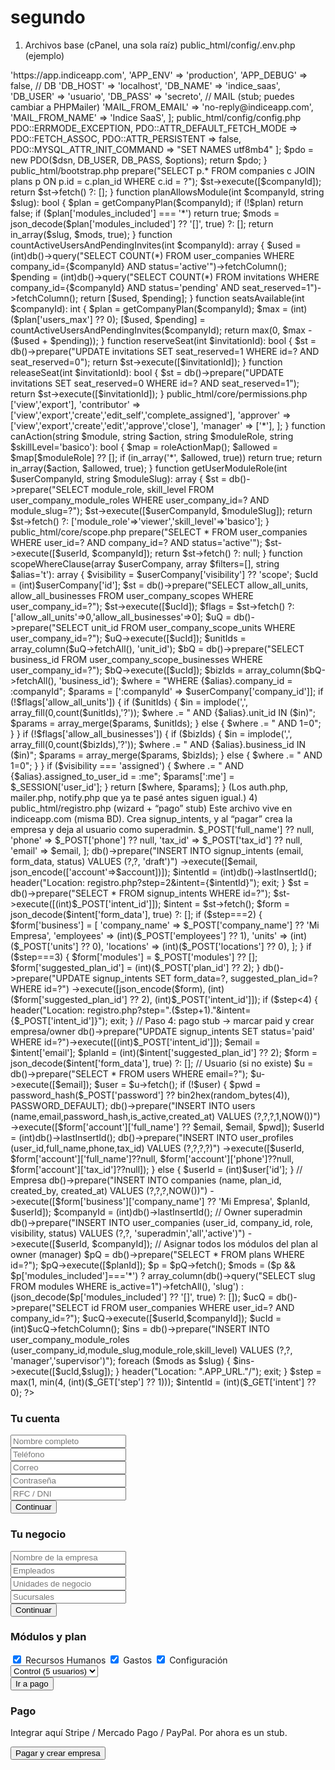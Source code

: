 # segundo
1) Archivos base (cPanel, una sola raíz)
public_html/config/.env.php (ejemplo)
<?php
return [
  // APP
  'APP_URL'   => 'https://app.indiceapp.com',
  'APP_ENV'   => 'production',
  'APP_DEBUG' => false,

  // DB
  'DB_HOST' => 'localhost',
  'DB_NAME' => 'indice_saas',
  'DB_USER' => 'usuario',
  'DB_PASS' => 'secreto',

  // MAIL (stub; puedes cambiar a PHPMailer)
  'MAIL_FROM_EMAIL' => 'no-reply@indiceapp.com',
  'MAIL_FROM_NAME'  => 'Indice SaaS',
];

public_html/config/config.php
<?php
if (!defined('APP_BOOTSTRAPPED')) { http_response_code(403); exit; }
if (session_status() === PHP_SESSION_NONE) { session_start(); }

$__ENV = require __DIR__.'/.env.php';

define('APP_URL',   $__ENV['APP_URL']   ?? 'http://localhost');
define('APP_ENV',   $__ENV['APP_ENV']   ?? 'local');
define('APP_DEBUG', (bool)($__ENV['APP_DEBUG'] ?? true));

define('DB_HOST', $__ENV['DB_HOST'] ?? 'localhost');
define('DB_NAME', $__ENV['DB_NAME'] ?? 'indice_saas');
define('DB_USER', $__ENV['DB_USER'] ?? 'root');
define('DB_PASS', $__ENV['DB_PASS'] ?? '');

function db(): PDO {
  static $pdo = null;
  if ($pdo) return $pdo;
  $dsn = 'mysql:host='.DB_HOST.';dbname='.DB_NAME.';charset=utf8mb4';
  $options = [
    PDO::ATTR_ERRMODE            => PDO::ERRMODE_EXCEPTION,
    PDO::ATTR_DEFAULT_FETCH_MODE => PDO::FETCH_ASSOC,
    PDO::ATTR_PERSISTENT         => false,
    PDO::MYSQL_ATTR_INIT_COMMAND => "SET NAMES utf8mb4"
  ];
  $pdo = new PDO($dsn, DB_USER, DB_PASS, $options);
  return $pdo;
}

public_html/bootstrap.php
<?php
define('APP_BOOTSTRAPPED', 1);
require __DIR__.'/config/config.php';

public_html/.htaccess
Options -Indexes
RewriteEngine On
RewriteRule ^(core|database|config)/ - [F,L]

2) Migraciones y seeds (SQL)

Crea estos archivos:

public_html/database/migrations/2025_08_29_core_additions.sql

(ya integrado lo que acordamos: perfiles, intents de registro, módulos, favoritos, atajos, scopes, roles por módulo, extensión de invitaciones)

CREATE TABLE IF NOT EXISTS user_profiles (
  user_id INT PRIMARY KEY,
  full_name VARCHAR(150) NULL,
  birthday DATE NULL,
  phone VARCHAR(30) NULL,
  tax_id VARCHAR(50) NULL,
  address JSON NULL,
  updated_at DATETIME DEFAULT CURRENT_TIMESTAMP ON UPDATE CURRENT_TIMESTAMP
) ENGINE=InnoDB DEFAULT CHARSET=utf8mb4;

CREATE TABLE IF NOT EXISTS signup_intents (
  id INT AUTO_INCREMENT PRIMARY KEY,
  email VARCHAR(190) NOT NULL,
  form_data JSON NOT NULL,
  suggested_plan_id INT NULL,
  status ENUM('draft','awaiting_payment','paid','abandoned') DEFAULT 'draft',
  created_at DATETIME DEFAULT CURRENT_TIMESTAMP
) ENGINE=InnoDB DEFAULT CHARSET=utf8mb4;

CREATE TABLE IF NOT EXISTS modules (
  id INT AUTO_INCREMENT PRIMARY KEY,
  slug VARCHAR(64) NOT NULL UNIQUE,
  name VARCHAR(100) NOT NULL,
  description VARCHAR(255) NULL,
  icon VARCHAR(100) NULL,
  badge_text VARCHAR(32) NULL,
  tier ENUM('basic','pro','enterprise') DEFAULT 'basic',
  sort_order INT DEFAULT 100,
  is_core TINYINT(1) DEFAULT 0,
  is_active TINYINT(1) DEFAULT 1,
  created_at DATETIME DEFAULT CURRENT_TIMESTAMP
) ENGINE=InnoDB DEFAULT CHARSET=utf8mb4;

CREATE TABLE IF NOT EXISTS user_module_favorites (
  id INT AUTO_INCREMENT PRIMARY KEY,
  user_id INT NOT NULL,
  module_id INT NOT NULL,
  created_at DATETIME DEFAULT CURRENT_TIMESTAMP,
  UNIQUE KEY uniq_user_module (user_id, module_id)
) ENGINE=InnoDB DEFAULT CHARSET=utf8mb4;

CREATE TABLE IF NOT EXISTS menu_shortcuts (
  id INT AUTO_INCREMENT PRIMARY KEY,
  user_id INT NOT NULL,
  label VARCHAR(100) NOT NULL,
  url   VARCHAR(255) NOT NULL,
  sort_order INT DEFAULT 100
) ENGINE=InnoDB DEFAULT CHARSET=utf8mb4;

ALTER TABLE user_companies
  ADD COLUMN visibility ENUM('all','scope','assigned') DEFAULT 'scope' AFTER role,
  ADD COLUMN status ENUM('active','invited','suspended') DEFAULT 'active' AFTER visibility;

CREATE TABLE IF NOT EXISTS user_company_scopes (
  id INT AUTO_INCREMENT PRIMARY KEY,
  user_company_id INT NOT NULL,
  allow_all_units TINYINT(1) DEFAULT 0,
  allow_all_businesses TINYINT(1) DEFAULT 0
) ENGINE=InnoDB DEFAULT CHARSET=utf8mb4;

CREATE TABLE IF NOT EXISTS user_company_scope_units (
  user_company_id INT NOT NULL,
  unit_id INT NOT NULL,
  UNIQUE KEY uniq_scope_unit (user_company_id, unit_id)
) ENGINE=InnoDB DEFAULT CHARSET=utf8mb4;

CREATE TABLE IF NOT EXISTS user_company_scope_businesses (
  user_company_id INT NOT NULL,
  business_id INT NOT NULL,
  UNIQUE KEY uniq_scope_biz (user_company_id, business_id)
) ENGINE=InnoDB DEFAULT CHARSET=utf8mb4;

CREATE TABLE IF NOT EXISTS user_company_module_roles (
  id INT AUTO_INCREMENT PRIMARY KEY,
  user_company_id INT NOT NULL,
  module_slug VARCHAR(64) NOT NULL,
  module_role ENUM('viewer','contributor','approver','manager') NOT NULL,
  skill_level ENUM('basico','tecnico','avanzado','supervisor') DEFAULT 'basico',
  UNIQUE KEY uniq_ucm (user_company_id, module_slug)
) ENGINE=InnoDB DEFAULT CHARSET=utf8mb4;

ALTER TABLE invitations
  ADD COLUMN seat_reserved TINYINT(1) DEFAULT 0 AFTER status,
  ADD COLUMN modules JSON NULL AFTER seat_reserved,
  ADD COLUMN proposed_role VARCHAR(32) NULL AFTER modules,
  ADD COLUMN proposed_visibility ENUM('all','scope','assigned') NULL AFTER proposed_role,
  ADD COLUMN scope JSON NULL AFTER proposed_visibility;

public_html/database/seeds/2025_08_29_seed_modules_and_plans.sql
INSERT IGNORE INTO modules (slug,name,description,icon,badge_text,sort_order,is_core) VALUES
('human-resources','Recursos Humanos','Personas y permisos','bi bi-people','Básico',10,1),
('processes-tasks','Procesos y Tareas','bi bi-check2-square','Básico',20,0),
('pos','Punto de Venta','bi bi-cash','Básico',30,0),
('crm','CRM','bi bi-handshake','Básico',40,0),
('expenses','Gastos','bi bi-receipt','Básico',50,1),
('petty-cash','Caja Chica','bi bi-wallet','Básico',60,0),
('settings','Configuración','bi bi-gear','Básico',70,1),
('kpis','KPIs','bi bi-graph-up','Básico',80,0);

INSERT IGNORE INTO plans (id,name,description,price_monthly,users_max,units_max,businesses_max,storage_max_mb,modules_included,is_active) VALUES
(1,'Free','Cuenta sin empresa ni módulos',0,0,0,0,100,'[]',1),
(2,'Control','Operación básica',25,5,3,5,2048,'["human-resources","expenses","settings"]',1),
(3,'Pro','Operación completa',75,25,10,25,5120,'["*"]',1);

3) Helpers core
public_html/core/plan.php
<?php if (!defined('APP_BOOTSTRAPPED')) { http_response_code(403); exit; }

function getCompanyPlan(int $companyId): array {
  $st = db()->prepare("SELECT p.* FROM companies c JOIN plans p ON p.id = c.plan_id WHERE c.id = ?");
  $st->execute([$companyId]);
  return $st->fetch() ?: [];
}

function planAllowsModule(int $companyId, string $slug): bool {
  $plan = getCompanyPlan($companyId);
  if (!$plan) return false;
  if ($plan['modules_included'] === '*') return true;
  $mods = json_decode($plan['modules_included'] ?? '[]', true) ?: [];
  return in_array($slug, $mods, true);
}

function countActiveUsersAndPendingInvites(int $companyId): array {
  $used = (int)db()->query("SELECT COUNT(*) FROM user_companies WHERE company_id={$companyId} AND status='active'")->fetchColumn();
  $pending = (int)db()->query("SELECT COUNT(*) FROM invitations WHERE company_id={$companyId} AND status='pending' AND seat_reserved=1")->fetchColumn();
  return [$used, $pending];
}

function seatsAvailable(int $companyId): int {
  $plan = getCompanyPlan($companyId);
  $max = (int)($plan['users_max'] ?? 0);
  [$used, $pending] = countActiveUsersAndPendingInvites($companyId);
  return max(0, $max - ($used + $pending));
}

function reserveSeat(int $invitationId): bool {
  $st = db()->prepare("UPDATE invitations SET seat_reserved=1 WHERE id=? AND seat_reserved=0");
  return $st->execute([$invitationId]);
}

function releaseSeat(int $invitationId): bool {
  $st = db()->prepare("UPDATE invitations SET seat_reserved=0 WHERE id=? AND seat_reserved=1");
  return $st->execute([$invitationId]);
}

public_html/core/permissions.php
<?php if (!defined('APP_BOOTSTRAPPED')) { http_response_code(403); exit; }

function roleActionMap(): array {
  return [
    'viewer'      => ['view','export'],
    'contributor' => ['view','export','create','edit_self','complete_assigned'],
    'approver'    => ['view','export','create','edit','approve','close'],
    'manager'     => ['*'],
  ];
}

function canAction(string $module, string $action, string $moduleRole, string $skillLevel='basico'): bool {
  $map = roleActionMap();
  $allowed = $map[$moduleRole] ?? [];
  if (in_array('*', $allowed, true)) return true;
  return in_array($action, $allowed, true);
}

function getUserModuleRole(int $userCompanyId, string $moduleSlug): array {
  $st = db()->prepare("SELECT module_role, skill_level FROM user_company_module_roles WHERE user_company_id=? AND module_slug=?");
  $st->execute([$userCompanyId, $moduleSlug]);
  return $st->fetch() ?: ['module_role'=>'viewer','skill_level'=>'basico'];
}

public_html/core/scope.php
<?php if (!defined('APP_BOOTSTRAPPED')) { http_response_code(403); exit; }

function currentUserCompany(int $userId, int $companyId): ?array {
  $st = db()->prepare("SELECT * FROM user_companies WHERE user_id=? AND company_id=? AND status='active'");
  $st->execute([$userId, $companyId]);
  return $st->fetch() ?: null;
}

function scopeWhereClause(array $userCompany, array $filters=[], string $alias='t'): array {
  $visibility = $userCompany['visibility'] ?? 'scope';
  $ucId = (int)$userCompany['id'];

  $st = db()->prepare("SELECT allow_all_units, allow_all_businesses FROM user_company_scopes WHERE user_company_id=?");
  $st->execute([$ucId]);
  $flags = $st->fetch() ?: ['allow_all_units'=>0,'allow_all_businesses'=>0];

  $uQ = db()->prepare("SELECT unit_id FROM user_company_scope_units WHERE user_company_id=?");
  $uQ->execute([$ucId]); $unitIds = array_column($uQ->fetchAll(), 'unit_id');

  $bQ = db()->prepare("SELECT business_id FROM user_company_scope_businesses WHERE user_company_id=?");
  $bQ->execute([$ucId]); $bizIds = array_column($bQ->fetchAll(), 'business_id');

  $where = "WHERE {$alias}.company_id = :companyId";
  $params = [':companyId' => $userCompany['company_id']];

  if (!$flags['allow_all_units']) {
    if ($unitIds) { $in = implode(',', array_fill(0,count($unitIds),'?')); $where .= " AND {$alias}.unit_id IN ($in)"; $params = array_merge($params, $unitIds); }
    else { $where .= " AND 1=0"; }
  }
  if (!$flags['allow_all_businesses']) {
    if ($bizIds) { $in = implode(',', array_fill(0,count($bizIds),'?')); $where .= " AND {$alias}.business_id IN ($in)"; $params = array_merge($params, $bizIds); }
    else { $where .= " AND 1=0"; }
  }

  if ($visibility === 'assigned') {
    $where .= " AND {$alias}.assigned_to_user_id = :me";
    $params[':me'] = $_SESSION['user_id'];
  }

  return [$where, $params];
}


(Los auth.php, mailer.php, notify.php que ya te pasé antes siguen igual.)

4) public_html/registro.php (wizard + “pago” stub)

Este archivo vive en indiceapp.com (misma BD). Crea signup_intents, y al “pagar” crea la empresa y deja al usuario como superadmin.

<?php require __DIR__.'/bootstrap.php'; if(!defined('APP_BOOTSTRAPPED')) exit;

$step = (int)($_GET['step'] ?? 1);
if ($_SERVER['REQUEST_METHOD']==='POST') {
  $intentId = (int)($_POST['intent_id'] ?? 0);
  if ($step===1) {
    $email = trim($_POST['email'] ?? '');
    $account = [
      'full_name' => $_POST['full_name'] ?? null,
      'phone'     => $_POST['phone'] ?? null,
      'tax_id'    => $_POST['tax_id'] ?? null,
      'email'     => $email,
    ];
    db()->prepare("INSERT INTO signup_intents (email, form_data, status) VALUES (?,?, 'draft')")
      ->execute([$email, json_encode(['account'=>$account])]);
    $intentId = (int)db()->lastInsertId();
    header("Location: registro.php?step=2&intent={$intentId}"); exit;
  }

  $st = db()->prepare("SELECT * FROM signup_intents WHERE id=?"); $st->execute([(int)$_POST['intent_id']]); $intent = $st->fetch();
  $form = json_decode($intent['form_data'], true) ?: [];

  if ($step===2) {
    $form['business'] = [
      'company_name' => $_POST['company_name'] ?? 'Mi Empresa',
      'employees'    => (int)($_POST['employees'] ?? 1),
      'units'        => (int)($_POST['units'] ?? 0),
      'locations'    => (int)($_POST['locations'] ?? 0),
    ];
  }
  if ($step===3) {
    $form['modules'] = $_POST['modules'] ?? [];
    $form['suggested_plan_id'] = (int)($_POST['plan_id'] ?? 2);
  }

  db()->prepare("UPDATE signup_intents SET form_data=?, suggested_plan_id=? WHERE id=?")
    ->execute([json_encode($form), (int)($form['suggested_plan_id'] ?? 2), (int)$_POST['intent_id']]);

  if ($step<4) { header("Location: registro.php?step=".($step+1)."&intent={$_POST['intent_id']}"); exit; }

  // Paso 4: pago stub → marcar paid y crear empresa/owner
  db()->prepare("UPDATE signup_intents SET status='paid' WHERE id=?")->execute([(int)$_POST['intent_id']]);
  $email = $intent['email']; $planId = (int)($intent['suggested_plan_id'] ?? 2);
  $form  = json_decode($intent['form_data'], true) ?: [];

  // Usuario (si no existe)
  $u = db()->prepare("SELECT * FROM users WHERE email=?"); $u->execute([$email]); $user = $u->fetch();
  if (!$user) {
    $pwd = password_hash($_POST['password'] ?? bin2hex(random_bytes(4)), PASSWORD_DEFAULT);
    db()->prepare("INSERT INTO users (name,email,password_hash,is_active,created_at) VALUES (?,?,?,1,NOW())")
      ->execute([$form['account']['full_name'] ?? $email, $email, $pwd]);
    $userId = (int)db()->lastInsertId();
    db()->prepare("INSERT INTO user_profiles (user_id,full_name,phone,tax_id) VALUES (?,?,?,?)")
      ->execute([$userId, $form['account']['full_name']??null, $form['account']['phone']??null, $form['account']['tax_id']??null]);
  } else { $userId = (int)$user['id']; }

  // Empresa
  db()->prepare("INSERT INTO companies (name, plan_id, created_by, created_at) VALUES (?,?,?,NOW())")
    ->execute([$form['business']['company_name'] ?? 'Mi Empresa', $planId, $userId]);
  $companyId = (int)db()->lastInsertId();

  // Owner superadmin
  db()->prepare("INSERT INTO user_companies (user_id, company_id, role, visibility, status) VALUES (?,?, 'superadmin','all','active')")
    ->execute([$userId, $companyId]);

  // Asignar todos los módulos del plan al owner (manager)
  $pQ = db()->prepare("SELECT * FROM plans WHERE id=?"); $pQ->execute([$planId]); $p = $pQ->fetch();
  $mods = ($p && $p['modules_included']==='*')
          ? array_column(db()->query("SELECT slug FROM modules WHERE is_active=1")->fetchAll(), 'slug')
          : (json_decode($p['modules_included'] ?? '[]', true) ?: []);
  $ucQ = db()->prepare("SELECT id FROM user_companies WHERE user_id=? AND company_id=?"); $ucQ->execute([$userId,$companyId]); $ucId = (int)$ucQ->fetchColumn();
  $ins = db()->prepare("INSERT INTO user_company_module_roles (user_company_id,module_slug,module_role,skill_level) VALUES (?,?, 'manager','supervisor')");
  foreach ($mods as $slug) { $ins->execute([$ucId,$slug]); }

  header("Location: ".APP_URL."/"); exit;
}

$step = max(1, min(4, (int)($_GET['step'] ?? 1)));
$intentId = (int)($_GET['intent'] ?? 0);
?>
<!doctype html><html lang="es"><head>
<meta charset="utf-8"><meta name="viewport" content="width=device-width, initial-scale=1">
<title>Registro Indice</title>
<link href="https://cdn.jsdelivr.net/npm/bootstrap@5.3.3/dist/css/bootstrap.min.css" rel="stylesheet">
</head><body class="bg-light">
<div class="container py-5">
  <div class="mb-4">
    <div class="progress">
      <div class="progress-bar" role="progressbar" style="width:<?= $step*25 ?>%"></div>
    </div>
  </div>

  <?php if ($step===1): ?>
  <h3 class="mb-3">Tu cuenta</h3>
  <form method="post" class="card card-body">
    <input type="hidden" name="intent_id" value="0">
    <div class="row g-3">
      <div class="col-md-6"><input name="full_name" class="form-control" placeholder="Nombre completo" required></div>
      <div class="col-md-6"><input name="phone" class="form-control" placeholder="Teléfono"></div>
      <div class="col-md-6"><input type="email" name="email" class="form-control" placeholder="Correo" required></div>
      <div class="col-md-6"><input type="password" name="password" class="form-control" placeholder="Contraseña" required></div>
      <div class="col-md-6"><input name="tax_id" class="form-control" placeholder="RFC / DNI"></div>
    </div>
    <div class="mt-3 text-end"><button class="btn btn-primary">Continuar</button></div>
  </form>

  <?php elseif ($step===2): ?>
  <h3 class="mb-3">Tu negocio</h3>
  <form method="post" class="card card-body">
    <input type="hidden" name="intent_id" value="<?= $intentId ?>">
    <div class="row g-3">
      <div class="col-md-6"><input name="company_name" class="form-control" placeholder="Nombre de la empresa" required></div>
      <div class="col-md-3"><input type="number" name="employees" class="form-control" placeholder="Empleados" required></div>
      <div class="col-md-3"><input type="number" name="units" class="form-control" placeholder="Unidades de negocio"></div>
      <div class="col-md-3"><input type="number" name="locations" class="form-control" placeholder="Sucursales"></div>
    </div>
    <div class="mt-3 text-end"><button class="btn btn-primary">Continuar</button></div>
  </form>

  <?php elseif ($step===3): ?>
  <h3 class="mb-3">Módulos y plan</h3>
  <form method="post" class="card card-body">
    <input type="hidden" name="intent_id" value="<?= $intentId ?>">
    <div class="row g-3">
      <div class="col-12">
        <label class="form-check"><input class="form-check-input" type="checkbox" name="modules[]" value="human-resources" checked> <span class="form-check-label">Recursos Humanos</span></label>
        <label class="form-check"><input class="form-check-input" type="checkbox" name="modules[]" value="expenses" checked> <span class="form-check-label">Gastos</span></label>
        <label class="form-check"><input class="form-check-input" type="checkbox" name="modules[]" value="settings" checked> <span class="form-check-label">Configuración</span></label>
      </div>
      <div class="col-md-6">
        <select name="plan_id" class="form-select">
          <option value="2">Control (5 usuarios)</option>
          <option value="3">Pro (25 usuarios)</option>
        </select>
      </div>
    </div>
    <div class="mt-3 text-end"><button class="btn btn-primary">Ir a pago</button></div>
  </form>

  <?php else: ?>
  <h3 class="mb-3">Pago</h3>
  <div class="card card-body">
    <p>Integrar aquí Stripe / Mercado Pago / PayPal. Por ahora es un stub.</p>
    <form method="post">
      <input type="hidden" name="intent_id" value="<?= $intentId ?>">
      <button class="btn btn-success">Pagar y crear empresa</button>
    </form>
  </div>
  <?php endif; ?>
</div>
</body></html>
